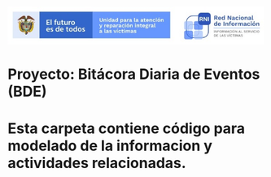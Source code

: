<img src="/App/UnidadSrni.jpg" alt="Subdirección Red Nacional de Informacion"/>

# Proyecto: Bitácora Diaria de Eventos (BDE)

# Esta carpeta contiene código para modelado de la informacion y actividades relacionadas.

